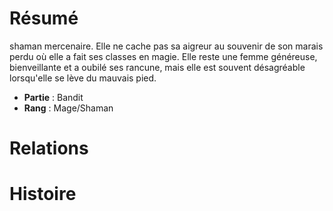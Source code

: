 # Résumé
shaman mercenaire. Elle ne cache pas sa aigreur au souvenir de son marais perdu où elle a fait ses classes en magie. Elle reste une femme généreuse, bienveillante et a oubilé ses rancune, mais elle est souvent désagréable lorsqu'elle se lève du mauvais pied.

- **Partie** : Bandit
- **Rang** : Mage/Shaman

# Relations

# Histoire

